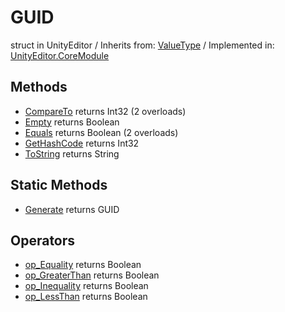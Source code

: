 # GUID
struct in UnityEditor
 / Inherits from: <a href="https://docs.unity3d.com/6000.0/Documentation/ScriptReference/ValueType.html">ValueType</a> / Implemented in: <a href="https://docs.unity3d.com/6000.0/Documentation/ScriptReference/UnityEditor.CoreModule.html">UnityEditor.CoreModule</a>
## Methods
- <a href="https://docs.unity3d.com/6000.0/Documentation/ScriptReference/GUID.CompareTo.html">CompareTo</a> returns Int32 (2 overloads)
- <a href="https://docs.unity3d.com/6000.0/Documentation/ScriptReference/GUID.Empty.html">Empty</a> returns Boolean
- <a href="https://docs.unity3d.com/6000.0/Documentation/ScriptReference/GUID.Equals.html">Equals</a> returns Boolean (2 overloads)
- <a href="https://docs.unity3d.com/6000.0/Documentation/ScriptReference/GUID.GetHashCode.html">GetHashCode</a> returns Int32
- <a href="https://docs.unity3d.com/6000.0/Documentation/ScriptReference/GUID.ToString.html">ToString</a> returns String
## Static Methods
- <a href="https://docs.unity3d.com/6000.0/Documentation/ScriptReference/GUID.Generate.html">Generate</a> returns GUID
## Operators
- <a href="https://docs.unity3d.com/6000.0/Documentation/ScriptReference/GUID.op_Equality.html">op_Equality</a> returns Boolean
- <a href="https://docs.unity3d.com/6000.0/Documentation/ScriptReference/GUID.op_GreaterThan.html">op_GreaterThan</a> returns Boolean
- <a href="https://docs.unity3d.com/6000.0/Documentation/ScriptReference/GUID.op_Inequality.html">op_Inequality</a> returns Boolean
- <a href="https://docs.unity3d.com/6000.0/Documentation/ScriptReference/GUID.op_LessThan.html">op_LessThan</a> returns Boolean

